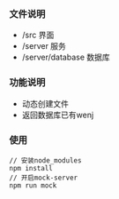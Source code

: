 ### 文件说明
* /src 界面
* /server 服务
* /server/database 数据库

### 功能说明
* 动态创建文件
* 返回数据库已有wenj

### 使用
````
// 安装node_modules
npm install
// 开启mock-server
npm run mock
````